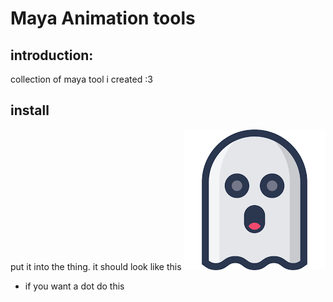 # Maya Animation tools

## introduction:
collection of maya tool i created :3
## install
put it into the thing. it should look like this
<img src = assets/GhostPoser.jpg>

* if you want a dot do this 